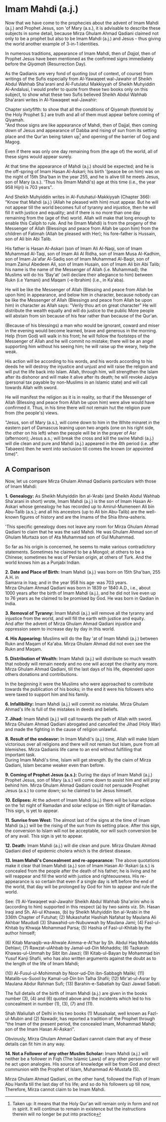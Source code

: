 Imam Mahdi  (a.j.)
==================

Now that we have come to the prophecies about the advent of Imam Mahdi
(a.j.) and Prophet Jesus, son 'of Mary (a.s.), it is advisable to
describe these subjects in some detail, because Mirza Ghulam Ahmad
Qadiani claimed not only to be a prophet but also to be Imam Mahdi
(a.j.) and Jesus - thus giving the world another example of 3-in-1
identities.

In numerous traditions, appearance of Imam Mahdi, then of *Dajjal*, then
of Prophet Jesus have been mentioned as the confirmed signs immediately
before the *Qiyamah* (Resurrection Day).

As the Qadianis are very fond of quoting (out of context, of course)
from writings of the Sufis especially from Al-Yawaqeet wal-Jawahir of
Sheikh Abdul Wahhab Sha'arani and Al-Futulatul Makkiyyah of Sheikh
Muhyiddin Al-Andalusi, I would prefer to quote from these two books only
on this subject, to show what these two Sufis believed Sheikh Abdul
Wahhab Sha'arani writes in Al-Yawaqeet wal-Jawahir:

Chapter sixtyfifth: to show that all the conditions of Qiyamah (foretold
by the Holy Prophet S.) are truth and all of them must appear before
coming of Qiyamah.  
 "And those signs are like appearance of Mahdi, then of Dajjal, then
coming down of Jesus and appearance of Dabba and rising of sun from its
setting place and the Qur'an being taken up[^1] and opening of the
barrier of Gog and Magog.

Even if there was only one day remaining from (the age of) the world,
all of these signs would appear surely.

At that time the appearance of Mahdi (a.j.) should be expected; and he
is the off-spring of Imam Hasan Al-Askari; his birth '(peace be on him)
was on the night of 15th Sha'ban in the year 255, and he is alive till
he meets Jesus, son of Mary (a.s.). 'Thus his (Imam Mahdi's) age at this
time (i.e., the year 958 Hijri) is 703 years".

And Sheikh Muhyiddin writes in Al-Futuhatul-Makkiyyah (Chapter 366):  
 "Know that Mahdi (a.j.) (Allah he pleased with him) must appear. But he
will not appear till the world becomes full of tyranny and injustice,
then he will fill it with justice and equality; and if there is no more
than one day remaining from the (age of the) world. Allah will make that
long enough to enable this Caliph to rule. And he (Imam Mahdi) is from
the progeny of the Messenger of Allah (Blessings and peace from Allah be
upon him) from the children of Fatimah (Allah be pleased with Her); his
fore-father is Hussain, son of Ali bin Abi Talib.

His father is Hasan Al-Askari (son of Imam Ali Al-Naqi, son of Imam
Muhammad Al-Taqi, son of Imam Ali Al Ridha, son of Imam Musa Al-Kadhim,
son of Imam Ja'afar Al-Sadiq son of Imam Muhammad Al-Baqir, son of Imam
Zainul Abedeen Ali, son of Imam Husain, son of Imam Ali bin Abi Talib;
his name is the name of the Messenger of Allah (i.e. Muhammad); the
Muslims will do his 'Bay'at' (will declare their allegiance to him)
between Rukn (i.e Yamani) and Maqam (-e·Ibrahim) (i.e., in Ka'aba).

He will be like the Messenger of Allah (Blessing and peace from Allah be
upon him) in appearance, and below him in character, because nobody can
be like the Messenger of Allah (Blessings and peace from Allah be upon
him) in character as Allah says: "Verily thou art on great character" He
will distribute the wealth equally and will do justice to the public
More people will abstain from sin because of his fear rather than
because of the Qur'an.

(Because of his blessings) a man who would be ignorant, coward and miser
in the evening would become learned, brave and generous in the morning.
Help (from God) will walk in his front; he will follow the footsteps of
the Messenger of Allah and he will commit no mistake; there will be an
angel supporting him without his seeing him; he will raise up the weary,
help the weak.

His action will be according to his words, and his words according to
his deeds he will destroy the injustice and unjust and will raise the
religion and will put the life back into Islam. Allah, through him, will
strengthen the Islam after its dishonor and will make it alive after its
death; he will revoke Jaziya (personal tax payable by non-Muslims in an
Islamic state) and will call towards Allah with sword.

He will manifest the religion as it is in reality, so that if the
Messenger of Allah (Blessing and peace from Allah be upon him) were
alive would have confirmed it. Thus, in his time there will not remain
hut the religion pure from (the people's) views.

"Jesus, son of Mary (a.s.), will come down to him in the White minaret
in the eastern part of Damascus leaning upon two angels (one on his
right side, the other on his left) when the people will be in the prayer
of Asr (afternoon); Jesus a.s.; will break the cross and kill the swine
Mahdi (a.j.) will die clean and pure and Mahdi (a.j.) appeared in the
4th period (i.e. after Tabaeen) then he went into seclusion till comes
the known (or appointed time)".

A Comparison
------------

Now, let us compare Mirza Ghulam Ahmad Qadianis particulars with those
of Imam Mahdi:

**1.** **Genealogy:** As Sheikh Muhyiddin Ibn al-‘Arabi (and Sheikh
Abdul Wahhab Sha'arani in short) wrote, Imam Mahdi (a.j.) is the son of
Imam Hasan Al-Askari whose genealogy he has recorded up to
Amirul-Mumeneen Ali bin Abu-Talib (a.s.); and all his ancestors (up to
Ali bin Abu-Talib) are the well-known figures of history and are the
Imams of the Shia Ithna-asheris.

'This specific genealogy does not leave any room for Mirza Ghulam Ahmad
Qadiani to claim that he was the said Mahdi. He was Ghulam Ahmad son of
Ghulam Murtaza son of Ata Muhammad son of Gul Muhammad.

So far as his origin is concerned, he seems to make various
contradictory statements. Sometimes he claimed to be a Mongol; at others
to be a Chinese; sometimes he was of Persian origin, at others of Turk.
And the world knows him as a Punjabi Indian.

**2. Date and Place of Birth:** Imam Mahdi (a.j.) was born on 15th
Sha'ban, 255 A.H. in  
 Samarra in Iraq; and in the year 958 his age· was 703 years.  
 Mirza Ghulam Ahmad Qadiani was born in 1839 or 1840 A.D., i.e., about
1000 years after the birth of Imam Mahdi (a.j.), and he did not live
even up to 76 years as he claimed to be promised by God. He was born in
Qadian in India.

**3. Removal of Tyranny:** Imam Mahdi (a.j.) will remove all the tyranny
and injustice from the world, and will fill the earth with justice and
equity.  
 And after the advent of Mirza Ghulam Ahmad Qadiani injustice and
oppression seem to increase day by day in this world.

**4. His Appearing:** Muslims will do the Bay 'at of Imam Mahdi (a.j.)
between Rukn and Maqam of Ka'aba. Mirza Ghulam Ahmad did not even see
the Rukn and Maqam.

**5. Distribution of Wealth:** Imam Mahdi (a.j.) will distribute so much
wealth that nobody will remain needy and no one will accept the charity
any more. Mirza Ghulam Ahmad Qadiani, till the last days of his life,
depended upon others donations and contributions.

In the beginning it were the Muslims who were approached to contribute
towards the publication of his books; in the end it were his followers
who were taxed to support him and his family.

**6. Infallibility:** Imam Mahdi (a.j.) will commit no mistake. Mirza
Ghulam Ahmad's life is full of the mistakes in deeds and beliefs.

**7. Jihad:** Imam Mahdi (a.j.) will call towards the path of Allah with
sword. Mirza Ghulam Ahmad Qadiani abrogated and cancelled the Jihad
(Holy War) and made the fighting in the cause of religion unlawful.

**8. Result of the endeavor:** In Imam Mahdi's (a.j.) time, Allah will
make Islam victorious over all religions and there will not remain but
Islam, pure from all blemishes. Mirza Qadianis life came to an end
without fulfilling that important task.  
 During Imam Mahdi's time, Islam will get strength. By the claim of
Mirza Qadiani, Islam became weaker even than before.

**9. Coming of Prophet Jesus (a.s.):** During the days of Imam Mahdi
(a.j.) Prophet Jesus, son of Mary (a.s.) will come down to assist him
and will pray behind him. Mirza Ghulam Ahmad Qadiani could not persuade
Prophet Jesus (a.s.) to come down; so he claimed to be Jesus himself.

**10. Eclipses:** At the advent of Imam Mahdi (a.j.) there will be lunar
eclipse on the 1st night of Ramadan and solar eclipse on 15th night of
Ramadan. This sign, is yet to appear.

**11. Sunrise from West:** The almost last of the signs at the time of
Imam Mahdi (a.j.) will be the rising of the sun from its setting place.
After this sign, the conversion to Islam will not be acceptable, nor
will such conversion be of any avail. This sign is yet to appear.

**12. Death:** Imam Mahdi (a.j.) will die clean and pure. Mirza Ghulam
Ahmad Qadiani died of epidemic cholera which is the dirtiest disease.

**13. Imam Mahdi's Concealment** **and re-appearance:** The above
quotations make it clear that Imam Mahdi (a.j.) son of Imam Hasan
Al-'Askari (a.s.) is concealed from the people after the death of his
father; he is living and he will reappear and fill the world with
justice and righteousness. His re-appearance is so certain that even if
a single day is left before the end of the world, that day will be
prolonged by God for him to appear and rule the world.

See: (1) Al-Yawaqeet wal-Jawahir Sheikh Abdul Wahhab Sha'ariini who is
(according to him) supported in this respect (a) by two saints viz. Sh.
Hasan Iraqi and Sh. Ali-ul Khawas, (b) by Sheikh Muhyiddin Ibn al-‘Arabi
in the 336th Chapter of Futuhat; (2) Mukashafat Hashiah Nafahat by
Maulana Ali Akhbar Maududi (3) Shawahid-un-Nubuwwah by Maulana Jami; (4)
Fasl-ul-Khitab by Khwaja Mohammad Parsa; (5) Hashia of Fasl-ul-Khitab by
the author himself;

(6) Kitab Manaqib-wa-Ahwale Aimma-e-At'har by Sh. Abdul Haq Mohaddis
Dehlavi; (7) Rawzat-ulAhbab by Jamal-ud-Din Mohaddis; (8) Tazkarah
Khawas-ul-Ummah by Sibt Ibn Jawzi; (9) Kitab-ul-Bayan by Mohammad bin
Yusuf Kanji Shafii, who has also written arguments against the doubt as
to the length of the life of Imam Mahdi;

(10) Al-Fusul-ul-Mohimmah by Noor-ud-Din ibn-Sabbagh Maliki; (11)
Matalib-us-Suool by Kamal-ud-Din bin Talha Shafii; (12) Mir'at-ul-Asrar
by Maulana Abdur Rahman Sufi; (13) Barahin-e-Sabatiah by Qazi Jawad
Sabati.

The full details of the birth of Imam Mahdi (a.j.) are given in the
books number (3), (4) and (6) quoted above and the incidents which led
to his concealment in number (1), (3), (7) and (11).

Shah Waliullah of Delhi in his two books (1) Musalsalat, well known as
Fazl-ul-Mubin and (2) Nawadir, has reported a tradition of the Prophet
through "the Imam of the present period, the concealed Imam, Mohammad
Mahdi; son of the Imam Hasan Al-Askari".

Obviously, Mirza Ghulam Ahmad Qadiani cannot claim that any of these
details can fit him in any way.

**14. Not a Follower of any other Muslim Scholar:** Imam Mahdi (a.j.)
will neither be a follower in Fiqh (The Islamic Laws) of any other
person nor will he act upon analogies. His source of knowledge will be
from God and direct communion with the Prophet of Islam, Muhammad
Al-Mustafa (S).

Mirza Ghulam Ahmad Qadiani, on the other hand, followed the Fiqh of Imam
Abu Hanifa till the last day of his life; and so do his followers up
till now, Therefore, Mirza cannot claim to be Imam Mahdi.

[^1]: Taken up: It means that the Holy Qur'an will remain only in form
and not in spirit. It will continue to remain in existence but the
instructions therein will no longer be put into practice


